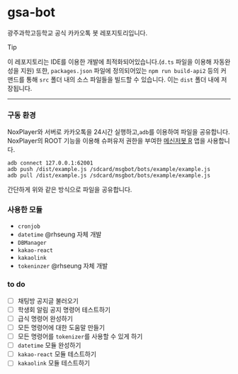 # gsa-bot
광주과학고등학교 공식 카카오톡 봇 레포지토리입니다. 
> [!TIP]
> 이 레포지토리는 IDE를 이용한 개발에 최적화되어있습니다.(`d.ts` 파일을 이용해 자동완성을 지원) 또한, `packages.json` 파일에 정의되어있는 `npm run build-api2` 등의 커맨드를 통해 `src` 폴더 내의 소스 파일들을 빌드할 수 있습니다. 이는 `dist` 폴더 내에 저장됩니다.
---
### 구동 환경
NoxPlayer와 서버로 카카오톡을 24시간 실행하고,`adb`를 이용하여 파일을 공유합니다.
NoxPlayer의 ROOT 기능을 이용해 슈퍼유저 권한을 부여한 [메신저봇 R](https://play.google.com/store/apps/details?id=com.xfl.msgbot) 앱을 사용합니다.

```shell
adb connect 127.0.0.1:62001
adb push /dist/example.js /sdcard/msgbot/bots/example/example.js
adb pull /dist/example.js /sdcard/msgbot/bots/example/example.js
```
간단하게 위와 같은 방식으로 파일을 공유합니다.

### 사용한 모듈
  - `cronjob`
  - `datetime` @rhseung 자체 개발
  - `DBManager`
  - `kakao-react`
  - `kakaolink`
  - `tokeninzer` @rhseung 자체 개발

### to do
  - [ ] 채팅방 공지글 불러오기
  - [ ] 학생회 알림 공지 명령어 테스트하기
  - [ ] 급식 명령어 완성하기
  - [ ] 모든 명령어에 대한 도움말 만들기
  - [ ] 모든 명령어를 `tokenizer`를 사용할 수 있게 하기
  - [ ] `datetime` 모듈 완성하기
  - [ ] `kakao-react` 모듈 테스트하기
  - [ ] `kakaolink` 모듈 테스트하기
